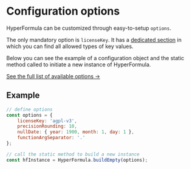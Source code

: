 # Configuration options

HyperFormula can be customized through easy-to-setup `options`.

The only mandatory option is `licenseKey`. It has a
[dedicated section](license-key.md) in which you can find all allowed
types of key values.

Below you can see the example of a configuration object and the
static method called to initiate a new instance of HyperFormula.

[See the full list of available options &#8594;](../api/interfaces/configparams.html)

## Example

```javascript
// define options 
const options = {
    licenseKey: 'agpl-v3',
    precisionRounding: 10,
    nullDate: { year: 1900, month: 1, day: 1 },
    functionArgSeparator: '.'
};

// call the static method to build a new instance
const hfInstance = HyperFormula.buildEmpty(options);
```
